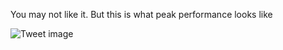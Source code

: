 You may not like it. But this is what peak performance looks like


![Tweet image](/assets/crosspoast/GQiR9g9akAUTw3P.jpg)

